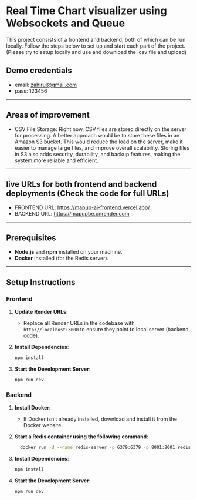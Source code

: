 # Real Time Chart visualizer using Websockets and Queue

This project consists of a frontend and backend, both of which can be run locally. Follow the steps below to set up and start each part of the project. (Please try to setup locally and use and download the .csv file and upload)

## Demo credentials

- email: zahirul@gmail.com
- pass: 123456

---

## Areas of improvement

- CSV File Storage: Right now, CSV files are stored directly on the server for processing. A better approach would be to store these files in an Amazon S3 bucket. This would reduce the load on the server, make it easier to manage large files, and improve overall scalability. Storing files in S3 also adds security, durability, and backup features, making the system more reliable and efficient.

---

## live URLs for both frontend and backend deployments (Check the code for full URLs)

- FRONTEND URL: https://mapup-ai-frontend.vercel.app/
- BACKEND URL: https://mapupbe.onrender.com

---


## Prerequisites

- **Node.js** and **npm** installed on your machine.
- **Docker** installed (for the Redis server).

---

## Setup Instructions

### Frontend

1. **Update Render URLs**:
   - Replace all Render URLs in the codebase with `http://localhost:3000` to ensure they point to local server (backend code).

2. **Install Dependencies**:
   ```bash
   npm install

2. **Start the Development Server**:
   ```bash
   npm run dev


### Backend

1. **Install Docker**:
    - If Docker isn’t already installed, download and install it from the Docker website.


2. **Start a Redis container using the following command**:
   ```bash
     docker run -d --name redis-server -p 6379:6379 -p 8001:8001 redis/redis-stack:latest


3. **Install Dependencies**:
   ```bash
   npm install


4. **Start the Development Server**:
   ```bash
   npm run dev
